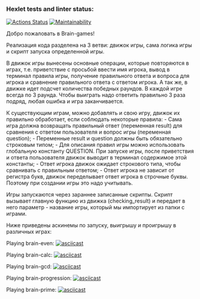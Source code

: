 ### Hexlet tests and linter status:
[![Actions Status](https://github.com/rasulich96/python-project-49/workflows/hexlet-check/badge.svg)](https://github.com/rasulich96/python-project-49/actions)
[![Maintainability](https://api.codeclimate.com/v1/badges/de483d8ab79fbbc9b9c3/maintainability)](https://codeclimate.com/github/rasulich96/python-project-49/maintainability)

Добро пожаловать в Brain-games!

Реализация кода разделена на 3 ветви: движок игры, сама логика игры и скрипт запуска определенной игры.

В движок игры вынесены основные операции, которые повторяются в играх, т.е. приветствие с просьбой ввести имя игрока, вывод в терминал правила игры, получение правильного ответа и вопроса для игрока и сравнение правильного ответа с ответом игрока. А так же, в движке идет подсчет количества победных раундов. В каждой игре всегда по 3 раунда. Чтобы выиграть надо ответить правильно 3 раза подряд, любая ошибка и игра заканчивается.

К существующим играм, можно добавлять и свою игру, движок их правильно обработает, если соблюдать некоторые правила:
    - Сама игра должна возвращать правильный ответ (переменная result) для сравнения с ответом пользователя и вопрос игры (переменная question);
    - Переменные result и question должны быть обязательно строковым типом;
    - Для описания правил игры можно использовать глобальную константу QUESTION. При запуске игры, после приветствия и ответа пользователя движок выводит в терминал содержимое этой константы;
    - Ответ игрока движок ожидает строкового типа, чтобы сравнивать с правильным ответом;
    - Ответ игрока не зависит от регистра букв, движок переделывает ответ игрока в строчные буквы. Поэтому при создании игры это надо учитывать.

Игры запускаются через зараннее записанные скрипты. Скрипт вызывает главную функцию из движка (checking_result) и передает в него параметр - название игры, который мы импортирует из папки с играми.

Ниже приведены аскинемы по запуску, выигрышу и проигрышу в различных играх:

Playing brain-even:
[![asciicast](https://asciinema.org/a/h4RiJQJbhgrD1eSKuT6P1DTDB.svg)](https://asciinema.org/a/h4RiJQJbhgrD1eSKuT6P1DTDB)

Playing brain-calc:
[![asciicast](https://asciinema.org/a/eSvRxTtySAr2SD3AKJBHirAZf.svg)](https://asciinema.org/a/eSvRxTtySAr2SD3AKJBHirAZf)

Playing brain-gcd:
[![asciicast](https://asciinema.org/a/KmoOj0dl7zRfEYcqCJfbE5rYf.svg)](https://asciinema.org/a/KmoOj0dl7zRfEYcqCJfbE5rYf)

Playing brain-progression:
[![asciicast](https://asciinema.org/a/Rxvkii4UmVCSdYGeOQsyqiHxO.svg)](https://asciinema.org/a/Rxvkii4UmVCSdYGeOQsyqiHxO)

Playing brain-prime:
[![asciicast](https://asciinema.org/a/2C53nA8f3rXkQf8V9sm95meJx.svg)](https://asciinema.org/a/2C53nA8f3rXkQf8V9sm95meJx)